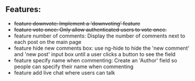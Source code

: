 ## Features:


- ~~feature downvote: Implement a 'downvoting' feature~~
- ~~feature vote once: Only allow authenticated users to vote once.~~
- feature number of comments: Display the number of comments next to each post on the main page
- feature hide new comments box: use ng-hide to hide the 'new comment' and 'new post' input box until a user clicks a button to see the field
- feature specify name when commenting: Create an 'Author' field so people can specify their name when commenting
- feature add live chat where users can talk